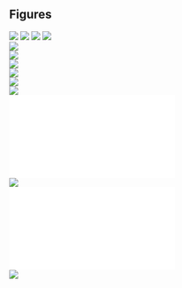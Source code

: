## Figures
![](figures/aerosol-cloud_interactions_refy2021_fy2015.png)
![](figures/aerosol-radiation_interactions_refy2021_fy2015.png)
![](figures/ch4_refy2021_fy2015.png)
![](figures/bc_on_snow_refy2021_fy2015.png)               
![](figures/o3_tropospheric_refy2021_fy2015.png)               
![](figures/ssp858_126_relative_contrib.png)                             
![](figures/ssp858_126_relative_contrib_rev.png)                         
![](figures/stack_bar_influence_years_horiz_errTot.png)                  
![](figures/stack_bar_influence_years_horiz_errTot_370only.png)          
![](figures/stack_bar_influence_years_mod_spread_ONLY.png)               
![](figures/total_ref2021_from2015_all_2.pdf)                            
![](figures/total_ref2021_from2015_all_2.png)                            
![](figures/total_refy2021_fy2015.pdf)                                   
![](figures/total_refy2021_fy2015.png)                                   